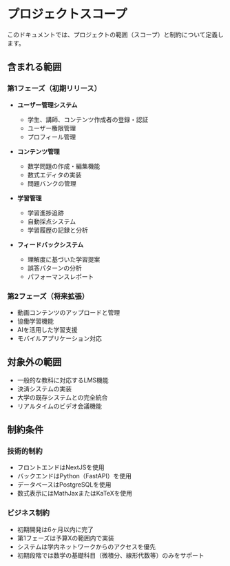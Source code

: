 # プロジェクトスコープ

このドキュメントでは、プロジェクトの範囲（スコープ）と制約について定義します。

## 含まれる範囲

### 第1フェーズ（初期リリース）

- **ユーザー管理システム**
  - 学生、講師、コンテンツ作成者の登録・認証
  - ユーザー権限管理
  - プロフィール管理

- **コンテンツ管理**
  - 数学問題の作成・編集機能
  - 数式エディタの実装
  - 問題バンクの管理

- **学習管理**
  - 学習進捗追跡
  - 自動採点システム
  - 学習履歴の記録と分析

- **フィードバックシステム**
  - 理解度に基づいた学習提案
  - 誤答パターンの分析
  - パフォーマンスレポート

### 第2フェーズ（将来拡張）

- 動画コンテンツのアップロードと管理
- 協働学習機能
- AIを活用した学習支援
- モバイルアプリケーション対応

## 対象外の範囲

- 一般的な教科に対応するLMS機能
- 決済システムの実装
- 大学の既存システムとの完全統合
- リアルタイムのビデオ会議機能

## 制約条件

### 技術的制約

- フロントエンドはNextJSを使用
- バックエンドはPython（FastAPI）を使用
- データベースはPostgreSQLを使用
- 数式表示にはMathJaxまたはKaTeXを使用

### ビジネス制約

- 初期開発は6ヶ月以内に完了
- 第1フェーズは予算Xの範囲内で実装
- システムは学内ネットワークからのアクセスを優先
- 初期段階では数学の基礎科目（微積分、線形代数等）のみをサポート
